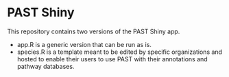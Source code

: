 # PAST Shiny

This repository contains two versions of the PAST Shiny app.

* app.R is a generic version that can be run as is.
* species.R is a template meant to be edited by specific organizations and hosted to enable their users to use PAST with their annotations and pathway databases.
